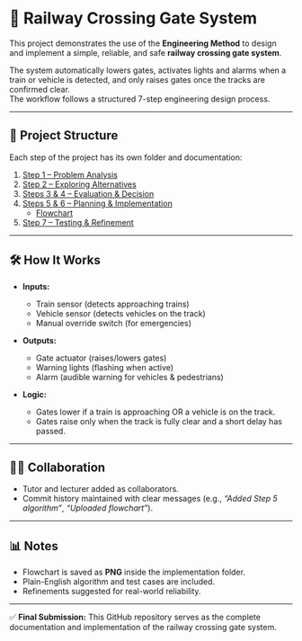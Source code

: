 # 🚦 Railway Crossing Gate System  

This project demonstrates the use of the **Engineering Method** to design and implement a simple, reliable, and safe **railway crossing gate system**.  

The system automatically lowers gates, activates lights and alarms when a train or vehicle is detected, and only raises gates once the tracks are confirmed clear.  
The workflow follows a structured 7-step engineering design process.  

---

## 📂 Project Structure  

Each step of the project has its own folder and documentation:  


1. [Step 1 – Problem Analysis](Step1_ProblemAnalysis/ProblemAnalysis.md)  
2. [Step 2 – Exploring Alternatives](Step2_Alternatives/Alternatives.md)  
3. [Steps 3 & 4 – Evaluation & Decision](Step3-4_Evaluation/EvaluationDecision.md)  
4. [Steps 5 & 6 – Planning & Implementation](Step5-6_Implementation/Implementation.md)  
   - [Flowchart](Step5-6_Implementation/railway_flowchart.png)  
5. [Step 7 – Testing & Refinement](Step7_Testing/Testing.md)


---

## 🛠️ How It Works  

- **Inputs:**  
  - Train sensor (detects approaching trains)  
  - Vehicle sensor (detects vehicles on the track)  
  - Manual override switch (for emergencies)  

- **Outputs:**  
  - Gate actuator (raises/lowers gates)  
  - Warning lights (flashing when active)  
  - Alarm (audible warning for vehicles & pedestrians)  

- **Logic:**  
  - Gates lower if a train is approaching OR a vehicle is on the track.  
  - Gates raise only when the track is fully clear and a short delay has passed.  

---

## 👨‍💻 Collaboration  

- Tutor and lecturer added as collaborators.  
- Commit history maintained with clear messages (e.g., *“Added Step 5 algorithm”*, *“Uploaded flowchart”*).  

---

## 📊 Notes  

- Flowchart is saved as **PNG** inside the implementation folder.  
- Plain-English algorithm and test cases are included.  
- Refinements suggested for real-world reliability.  

---

✅ **Final Submission:** This GitHub repository serves as the complete documentation and implementation of the railway crossing gate system.  
